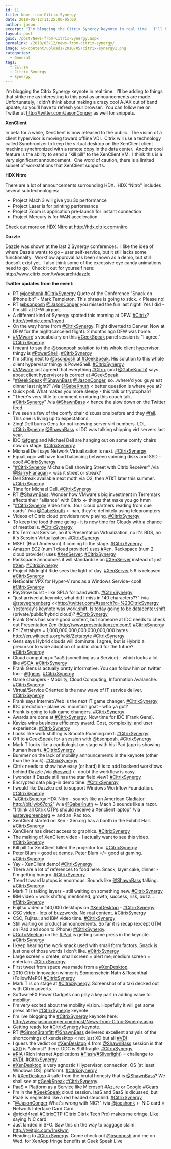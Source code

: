 ```yaml
---
id: 11
title: News from Citrix Synergy
date: 2010-05-12T11:25:00-05:00
author: jason
excerpt: "I'm blogging the Citrix Synergy keynote in real time.  I'll be adding to things that strike me as interesting to this post as announcements are made."
layout: post
guid: /post/News-from-Citrix-Synergy.aspx
permalink: /2010/05/12/news-from-citrix-synergy/
image: wp-content/uploads/2010/05/citrix-synergy1.png
categories:
  - General
tags:
  - Citrix
  - Citrix Synergy
  - Synergy
---
```

I'm blogging the Citrix Synergy keynote in real time.  I'll be adding to things that strike me as interesting to this post as announcements are made.  Unfortunately, I didn’t think about making a crazy cool AJAX out of band update, so you’ll have to refresh your browser.  You can follow me on Twitter at <a href="http://twitter.com/JasonConger">http://twitter.com/JasonConger</a> as well for snippets.

<strong>XenClient</strong>

In beta for a while, XenClient is now released to the public.  The vision of a client hypervisor is moving toward offline VDI.  Citrix will use a technology called Synchronizer to keep the virtual desktop on the XenClient client machine synchronized with a remote copy in the data center.  Another cool feature is the ability to send a “kill pill” to the XenClient VM.  I think this is a very significant announcement.  One word of caution, there is a limited subset of workstations that XenClient supports.

<strong>HDX Nitro</strong>

There are a lot of announcements surrounding HDX.  HDX “Nitro” includes several sub technologies:
<ul>
	<li>Project Mach 3 will give you 3x performance</li>
	<li>Project Laser is for printing performance</li>
	<li>Project Zoom is application pre-launch for instant connection</li>
	<li>Project Mercury is for WAN acceleration</li>
</ul>
Check out more on HDX Nitro at <a href="http://hdx.citrix.com/nitro">http://hdx.citrix.com/nitro</a>

<strong>Dazzle</strong>

Dazzle was shown at the last 2 Synergy conferences.  I like the idea of where Dazzle wants to go – user self-service, but it still lacks some functionality.  Workflow approval has been shown as a demo, but still doesn’t exist yet.  I also think some of the excessive eye candy animations need to go.  Check it out for yourself here: <a href="http://www.citrix.com/tv/#search/dazzle">http://www.citrix.com/tv/#search/dazzle</a>

<strong>Twitter updates from the event:</strong>
<ul class="twitter-inline">
	<li>RT <a href="http://twitter.com/joeshonk" rel="nofollow" target="_blank">@joeshonk</a> <a href="http://search.twitter.com/search?q=CitrixSynergy" rel="nofollow" target="_blank">#CitrixSynergy</a> Quote of the Conference "Snack on iPhone bit" - Mark Templeton. This phrase is going to stick. &lt; Please no!</li>
	<li>RT <a href="http://twitter.com/bsonposh" rel="nofollow" target="_blank">@bsonposh</a> <a href="http://twitter.com/jasonconger" rel="nofollow" target="_blank">@JasonConger</a> you missed the fun last night! Yes I did - I'm still at DFW airport.</li>
	<li>A different kind of Synergy spotted this morning at DFW. <a href="http://search.twitter.com/search?q=Citrix" rel="nofollow" target="_blank">#Citrix</a>? <a href="http://twitpic.com/1nyqtt" rel="nofollow" target="_blank">http://twitpic.com/1nyqtt</a></li>
	<li>On the way home from <a href="http://search.twitter.com/search?q=CitrixSynergy" rel="nofollow" target="_blank">#CitrixSynergy</a>. Flight diverted to Denver. Now at DFW for the night(canceled flight). 2 months ago DFW was home.</li>
	<li><a href="http://search.twitter.com/search?q=VMware" rel="nofollow" target="_blank">#VMware</a>'s vocabulary on this <a href="http://search.twitter.com/search?q=GeekSpeak" rel="nofollow" target="_blank">#GeekSpeak</a> panel session is "I agree." <a href="http://search.twitter.com/search?q=CitrixSynergy" rel="nofollow" target="_blank">#CitrixSynergy</a></li>
	<li>I meant to say the <a href="http://twitter.com/bsonposh" rel="nofollow" target="_blank">@bsonposh</a> solution to this whole client hypervisor thingy is <a href="http://search.twitter.com/search?q=PowerShell" rel="nofollow" target="_blank">#PowerShell</a>. <a href="http://search.twitter.com/search?q=CitrixSynergy" rel="nofollow" target="_blank">#CitrixSynergy</a></li>
	<li>I'm sitting next to <a href="http://twitter.com/bsonposh" rel="nofollow" target="_blank">@bsonposh</a> at <a href="http://search.twitter.com/search?q=GeekSpeak" rel="nofollow" target="_blank">#GeekSpeak</a>. His solution to this whole client hypervisor thingy is PoweShell. <a href="http://search.twitter.com/search?q=CitrixSynergy" rel="nofollow" target="_blank">#CitrixSynergy</a></li>
	<li><a href="http://search.twitter.com/search?q=VMware" rel="nofollow" target="_blank">#VMware</a> just agreed that everything <a href="http://search.twitter.com/search?q=Citrix" rel="nofollow" target="_blank">#Citrix</a> (and <a href="http://twitter.com/gabeknuth" rel="nofollow" target="_blank">@GabeKnuth</a>) says about client hypervisors is correct at <a href="http://search.twitter.com/search?q=GeekSpeak" rel="nofollow" target="_blank">#GeekSpeak</a>.</li>
	<li>"<a href="http://search.twitter.com/search?q=GeekSpeak" rel="nofollow" target="_blank">#GeekSpeak</a> <a href="http://twitter.com/shawnbass" rel="nofollow" target="_blank">@ShawnBass</a> <a href="http://twitter.com/jasonconger" rel="nofollow" target="_blank">@JasonConger</a>, so...where'd you guys eat dinner last night?" /via <a href="http://twitter.com/gabeknuth" rel="nofollow" target="_blank">@GabeKnuth</a> &lt; better question is where you at?</li>
	<li>Quick poll. What makes you more sleepy - this talk or tryptophan?</li>
	<li>"There's very little to comment on during this couch talk. <a href="http://search.twitter.com/search?q=CitrixSynergy" rel="nofollow" target="_blank">#CitrixSynergy</a>" /via <a href="http://twitter.com/shawnbass" rel="nofollow" target="_blank">@ShawnBass</a> &lt; hence the slow down on the Twitter feed.</li>
	<li>I've seen a few of the comfy chair discussions before and they <a href="http://search.twitter.com/search?q=fail" rel="nofollow" target="_blank">#fail</a>. This one is living up to expectations.</li>
	<li>Zing! Dell burns Gens for not knowing server virt numbers. LOL <a href="http://search.twitter.com/search?q=CitrixSynergy" rel="nofollow" target="_blank">#CitrixSynergy</a> <a href="http://twitter.com/shawnbass" rel="nofollow" target="_blank">@ShawnBass</a> &lt; IDC was talking shipping virt servers last year.</li>
	<li>IDC <a href="http://twitter.com/fgens" rel="nofollow" target="_blank">@fgens</a> and Michael Dell are hanging out on some comfy chairs now on stage. <a href="http://search.twitter.com/search?q=CitrixSynergy" rel="nofollow" target="_blank">#CitrixSynergy</a></li>
	<li>Michael Dell says Network Virtualization is next. <a href="http://search.twitter.com/search?q=CitrixSynergy" rel="nofollow" target="_blank">#CitrixSynergy</a></li>
	<li>EqualLogic will have load balancing between spinning disks and SSD - cool! <a href="http://search.twitter.com/search?q=CitrixSynergy" rel="nofollow" target="_blank">#CitrixSynergy</a></li>
	<li>"<a href="http://search.twitter.com/search?q=CitrixSynergy" rel="nofollow" target="_blank">#CitrixSynergy</a> Michale Dell showing Street with Citrix Receiver" /via <a href="http://twitter.com/barryflanagan" rel="nofollow" target="_blank">@BarryFlanagan</a> &lt; was it street or streak?</li>
	<li>Dell Streak available next moth via O2, then AT&amp;T later this summer. <a href="http://search.twitter.com/search?q=CitrixSynergy" rel="nofollow" target="_blank">#CitrixSynergy</a></li>
	<li>Time for Michael Dell. <a href="http://search.twitter.com/search?q=CitrixSynergy" rel="nofollow" target="_blank">#CitrixSynergy</a></li>
	<li>RT <a href="http://twitter.com/shawnbass" rel="nofollow" target="_blank">@ShawnBass</a>: Wonder how VMware's big investment in Terremark affects their "alliance" with Citrix &lt;- things that make you go hmm</li>
	<li>"<a href="http://search.twitter.com/search?q=CitrixSynergy" rel="nofollow" target="_blank">#CitrixSynergy</a> VIdeo time...four cloud partners reading from cue cards" /via <a href="http://twitter.com/gabeknuth" rel="nofollow" target="_blank">@GabeKnuth</a> &lt;- nah, they're definitely using teleprompters</li>
	<li>Videos of Citrix cloud providers now playing. <a href="http://search.twitter.com/search?q=CitrixSynergy" rel="nofollow" target="_blank">#CitrixSynergy</a></li>
	<li>To keep the food theme going - it is now time for Cloudy with a chance of meatballs. <a href="http://search.twitter.com/search?q=CitrixSynergy" rel="nofollow" target="_blank">#CitrixSynergy</a></li>
	<li>It's Terminal Service, no it's Presentation Virtualization, no it's RDS, no it's Session Virtualization. <a href="http://search.twitter.com/search?q=CitrixSynergy" rel="nofollow" target="_blank">#CitrixSynergy</a></li>
	<li>MSFT (Brad Anderson) if coming to the stage. <a href="http://search.twitter.com/search?q=CitrixSynergy" rel="nofollow" target="_blank">#CitrixSynergy</a></li>
	<li>Amazon EC2 (num 1 cloud provider) uses <a href="http://search.twitter.com/search?q=Xen" rel="nofollow" target="_blank">#Xen</a>. Rackspace (num 2 cloud provider) uses <a href="http://search.twitter.com/search?q=XenServer" rel="nofollow" target="_blank">#XenServer</a>. <a href="http://search.twitter.com/search?q=CitrixSynergy" rel="nofollow" target="_blank">#CitrixSynergy</a></li>
	<li>Rackspace announces it will standardize on <a href="http://search.twitter.com/search?q=XenServer" rel="nofollow" target="_blank">#XenServer</a> instead of just <a href="http://search.twitter.com/search?q=Xen" rel="nofollow" target="_blank">#Xen</a>. <a href="http://search.twitter.com/search?q=CitrixSynergy" rel="nofollow" target="_blank">#CitrixSynergy</a></li>
	<li>Project Midnight Ride sees the light of day. <a href="http://search.twitter.com/search?q=XenServer" rel="nofollow" target="_blank">#XenServer</a> 5.6 is released. <a href="http://search.twitter.com/search?q=CitrixSynergy" rel="nofollow" target="_blank">#CitrixSynergy</a></li>
	<li>NetScaler VPX for Hyper-V runs as a Windows Service- cool! <a href="http://search.twitter.com/search?q=CitrixSynergy" rel="nofollow" target="_blank">#CitrixSynergy</a></li>
	<li>PayGrow burst - like SPLA for bandwidth. <a href="http://search.twitter.com/search?q=CitrixSynergy" rel="nofollow" target="_blank">#CitrixSynergy</a></li>
	<li>"just arrived at keynote, what did I miss in 140 characters??" /via <a href="http://twitter.com/stevegreenberg" rel="nofollow" target="_blank">@stevegreenberg</a> &lt;&lt;<a href="http://search.twitter.com/search?q=CitrixSynergy" rel="nofollow" target="_blank">http://twitter.com/#search?q=%23CitrixSynergy</a></li>
	<li>Yesterday's keynote was work.shift. Is today going to be datacenter.shift (private/public/hybrid cloud)? <a href="http://search.twitter.com/search?q=CitrixSynergy" rel="nofollow" target="_blank">#CitrixSynergy</a></li>
	<li>Frank Gens has some good content, but someone at IDC needs to check out Presentation Zen (<a href="http://www.presentationzen.com/" rel="nofollow" target="_blank">http://www.presentationzen.com/</a>) <a href="http://search.twitter.com/search?q=CitrixSynergy" rel="nofollow" target="_blank">#CitrixSynergy</a></li>
	<li>FYI Zettabyte = 1,000,000,000,000,000,000,000 bytes <a href="http://en.wikipedia.org/wiki/Zettabyte" rel="nofollow" target="_blank">http://en.wikipedia.org/wiki/Zettabyte</a> <a href="http://search.twitter.com/search?q=CitrixSynergy" rel="nofollow" target="_blank">#CitrixSynergy</a></li>
	<li>Gens says Hybrid clouds will dominate. I agree, but is Hybrid a precursor to wide adoption of public cloud for the future? <a href="http://search.twitter.com/search?q=CitrixSynergy" rel="nofollow" target="_blank">#CitrixSynergy</a></li>
	<li>Cloud computing = *aaS (something as a Service) - which looks a lot like <a href="http://search.twitter.com/search?q=SOA" rel="nofollow" target="_blank">#SOA</a>. <a href="http://search.twitter.com/search?q=CitrixSynergy" rel="nofollow" target="_blank">#CitrixSynergy</a></li>
	<li>Frank Gens is actually pretty informative. You can follow him on twitter too - <a href="http://twitter.com/fgens" rel="nofollow" target="_blank">@fgens</a>. <a href="http://search.twitter.com/search?q=CitrixSynergy" rel="nofollow" target="_blank">#CitrixSynergy</a></li>
	<li>Game changers - Mobility, Cloud Computing, Information Avalanche. <a href="http://search.twitter.com/search?q=CitrixSynergy" rel="nofollow" target="_blank">#CitrixSynergy</a></li>
	<li>Virtual/Service Oriented is the new wave of IT service deliver. <a href="http://search.twitter.com/search?q=CitrixSynergy" rel="nofollow" target="_blank">#CitrixSynergy</a></li>
	<li>Frank says Internet/Web is the next IT game changer. <a href="http://search.twitter.com/search?q=CitrixSynergy" rel="nofollow" target="_blank">#CitrixSynergy</a></li>
	<li>IDC prediction - plane vs. mountain goat - who ya got?</li>
	<li>Frank is going to talk game changers. <a href="http://search.twitter.com/search?q=CitrixSynergy" rel="nofollow" target="_blank">#CitrixSynergy</a></li>
	<li>Awards are done at <a href="http://search.twitter.com/search?q=CitrixSynergy" rel="nofollow" target="_blank">#CitrixSynergy</a>. Now time for IDC (Frank Gens).</li>
	<li>Kaviza wins business efficiency award. Cost, complexity, and user experience. <a href="http://search.twitter.com/search?q=CitrixSynergy" rel="nofollow" target="_blank">#CitrixSynergy</a></li>
	<li>Looks like work shifting is Smooth Roaming.next. <a href="http://search.twitter.com/search?q=CitrixSynergy" rel="nofollow" target="_blank">#CitrixSynergy</a></li>
	<li>Off to <a href="http://search.twitter.com/search?q=GeekSpeak" rel="nofollow" target="_blank">#GeekSpeak</a> for a session with <a href="http://twitter.com/bsonposh" rel="nofollow" target="_blank">@bsonposh</a>. <a href="http://search.twitter.com/search?q=CitrixSynergy" rel="nofollow" target="_blank">#CitrixSynergy</a></li>
	<li>Mark T looks like a cardiologist on stage with his iPad (app is showing human heart). <a href="http://search.twitter.com/search?q=CitrixSynergy" rel="nofollow" target="_blank">#CitrixSynergy</a></li>
	<li>Bummer on the lack of mobility announcements in the keynote (other than the truck). <a href="http://search.twitter.com/search?q=CitrixSynergy" rel="nofollow" target="_blank">#CitrixSynergy</a></li>
	<li>Citrix needs to show how easy (or hard) it is to add backend workflows behind Dazzle /via <a href="http://twitter.com/cswolf" rel="nofollow" target="_blank">@cswolf</a> &lt;- doubt the workflow is easy.</li>
	<li>I wonder if Dazzle still has the star field view? <a href="http://search.twitter.com/search?q=CitrixSynergy" rel="nofollow" target="_blank">#CitrixSynergy</a></li>
	<li>Encrypted data plug-in demo time. <a href="http://search.twitter.com/search?q=CitrixSynergy" rel="nofollow" target="_blank">#CitrixSynergy</a></li>
	<li>I would like Dazzle.next to support Windows Workflow Foundation. <a href="http://search.twitter.com/search?q=CitrixSynergy" rel="nofollow" target="_blank">#CitrixSynergy</a></li>
	<li>"<a href="http://search.twitter.com/search?q=CitrixSynergy" rel="nofollow" target="_blank">#CitrixSynergy</a> HDX Nitro - sounds like an American Gladiator <a href="http://bit.ly/b67cn2" rel="nofollow" target="_blank">http://bit.ly/b67cn2</a>" /via <a href="http://twitter.com/gabeknuth" rel="nofollow" target="_blank">@GabeKnuth</a> &lt;- Mach 3 sounds like a razor.</li>
	<li>"I think all Citrix CTPs should receive a Xenclient laptop" /via <a href="http://twitter.com/stevegreenberg" rel="nofollow" target="_blank">@stevegreenberg</a> &lt;- and an iPad too.</li>
	<li>XenClient started on Xen - Xen.org has a booth in the Exhibit Hall. <a href="http://search.twitter.com/search?q=CitrixSynergy" rel="nofollow" target="_blank">#CitrixSynergy</a></li>
	<li>XenClient has direct access to graphics. <a href="http://search.twitter.com/search?q=CitrixSynergy" rel="nofollow" target="_blank">#CitrixSynergy</a></li>
	<li>The making of XenClient video - I actually want to see this video. <a href="http://search.twitter.com/search?q=CitrixSynergy" rel="nofollow" target="_blank">#CitrixSynergy</a></li>
	<li>Kill pill for XenClient killed the projector too. <a href="http://search.twitter.com/search?q=CitrixSynergy" rel="nofollow" target="_blank">#CitrixSynergy</a></li>
	<li>Peter Blum = good at demos. Peter Blum =/= good at gaming. <a href="http://search.twitter.com/search?q=CitrixSynergy" rel="nofollow" target="_blank">#CitrixSynergy</a></li>
	<li>Yay - XenClient demo! <a href="http://search.twitter.com/search?q=CitrixSynergy" rel="nofollow" target="_blank">#CitrixSynergy</a></li>
	<li>There are a lot of references to food here. Snack, layer cake, dinner - I'm getting hungry. <a href="http://search.twitter.com/search?q=CitrixSynergy" rel="nofollow" target="_blank">#CitrixSynergy</a></li>
	<li>Trend toward laptops is enormous. Sounds like <a href="http://twitter.com/shawnbass" rel="nofollow" target="_blank">@ShawnBass</a> talking. <a href="http://search.twitter.com/search?q=CitrixSynergy" rel="nofollow" target="_blank">#CitrixSynergy</a></li>
	<li>Mark T is talking layers - still waiting on something new. <a href="http://search.twitter.com/search?q=CitrixSynergy" rel="nofollow" target="_blank">#CitrixSynergy</a></li>
	<li>IBM video = work shifting mentioned, growth, success, risk, buzz... <a href="http://search.twitter.com/search?q=CitrixSynergy" rel="nofollow" target="_blank">#CitrixSynergy</a></li>
	<li>Fujitsu video = 140,000 desktops on <a href="http://search.twitter.com/search?q=XenDesktop" rel="nofollow" target="_blank">#XenDesktop</a> - <a href="http://search.twitter.com/search?q=CitrixSynergy" rel="nofollow" target="_blank">#CitrixSynergy</a></li>
	<li>CSC video - lots of buzzwords. No real content. <a href="http://search.twitter.com/search?q=CitrixSynergy" rel="nofollow" target="_blank">#CitrixSynergy</a></li>
	<li>CSC, Fujitsu, and IBM video time. <a href="http://search.twitter.com/search?q=CitrixSynergy" rel="nofollow" target="_blank">#CitrixSynergy</a></li>
	<li>Still waiting on product announcements. So far it is recap (except GTM on iPad and soon to iPhone) <a href="http://search.twitter.com/search?q=CitrixSynergy" rel="nofollow" target="_blank">#CitrixSynergy</a>.</li>
	<li><a href="http://search.twitter.com/search?q=GoToMeeting" rel="nofollow" target="_blank">#GoToMeeting</a> on the <a href="http://search.twitter.com/search?q=iPad" rel="nofollow" target="_blank">#iPad</a> is getting some press in the keynote. <a href="http://search.twitter.com/search?q=CitrixSynergy" rel="nofollow" target="_blank">#CitrixSynergy</a></li>
	<li>I keep hearing the work snack used with small form factors. Snack is just one of those words I don't like. <a href="http://search.twitter.com/search?q=CitrixSynergy" rel="nofollow" target="_blank">#CitrixSynergy</a></li>
	<li>Large screen = create; small screen = alert me; medium screen = entertain. <a href="http://search.twitter.com/search?q=CitrixSynergy" rel="nofollow" target="_blank">#CitrixSynergy</a></li>
	<li>First tweet from space was made from a <a href="http://search.twitter.com/search?q=XenDesktop" rel="nofollow" target="_blank">#XenDesktop</a>.</li>
	<li>2010 Citrix Innovation winner is Sonnenschein Nath &amp; Rosenthal (FollowMePC) <a href="http://search.twitter.com/search?q=CitrixSynergy" rel="nofollow" target="_blank">#CitrixSynergy</a></li>
	<li>Mark T is on stage at <a href="http://search.twitter.com/search?q=CitrixSynergy" rel="nofollow" target="_blank">#CitrixSynergy</a>. Screenshot of a taxi decked out with Citrix adverts.</li>
	<li>SoftwareFX Power Gadgets can play a key part in adding value to mobility.</li>
	<li>I'm very excited about the mobility vision. Hopefully it will get some press at the <a href="http://search.twitter.com/search?q=CitrixSynergy" rel="nofollow" target="_blank">#CitrixSynergy</a> keynote.</li>
	<li>I'm live blogging the <a href="http://search.twitter.com/search?q=CitrixSynergy" rel="nofollow" target="_blank">#CitrixSynergy</a> keynote here: <a href="http://www.jasonconger.com/post/News-from-Citrix-Synergy.aspx">http://www.jasonconger.com/post/News-from-Citrix-Synergy.aspx</a></li>
	<li>Getting ready for <a href="http://search.twitter.com/search?q=CitrixSynergy" rel="nofollow" target="_blank">#CitrixSynergy</a> keynote.</li>
	<li>RT <a href="http://twitter.com/simonbramfitt" rel="nofollow" target="_blank">@SimonBramfitt</a> <a href="http://twitter.com/shawnbass" rel="nofollow" target="_blank">@ShawnBass</a> delivered excellent analysis of the shortcomings of xendesktop &lt; not just XD but all <a href="http://search.twitter.com/search?q=VDI" rel="nofollow" target="_blank">#VDI</a></li>
	<li>I guess the vedict on <a href="http://search.twitter.com/search?q=XenDesktop" rel="nofollow" target="_blank">#XenDesktop</a> 4 from <a href="http://twitter.com/shawnbass" rel="nofollow" target="_blank">@ShawnBass</a> session is that <a href="http://search.twitter.com/search?q=XD" rel="nofollow" target="_blank">#XD</a> is *almost* there. DDC is Still fragile. <a href="http://search.twitter.com/search?q=CitrixSynergy" rel="nofollow" target="_blank">#CitrixSynergy</a></li>
	<li><a href="http://search.twitter.com/search?q=RIA" rel="nofollow" target="_blank">#RIA</a> (Rich Internet Applications <a href="http://search.twitter.com/search?q=Flash" rel="nofollow" target="_blank">#Flash</a>/<a href="http://search.twitter.com/search?q=Silverlight" rel="nofollow" target="_blank">#Silverlight</a>) = challenge to <a href="http://search.twitter.com/search?q=VDI" rel="nofollow" target="_blank">#VDI</a>. <a href="http://search.twitter.com/search?q=CitrixSynergy" rel="nofollow" target="_blank">#CitrixSynergy</a></li>
	<li><a href="http://search.twitter.com/search?q=XenDesktop" rel="nofollow" target="_blank">#XenDesktop</a> is very agnostic (Hypervisor, connection, OS [at least Windows OS], platform). <a href="http://search.twitter.com/search?q=CitrixSynergy" rel="nofollow" target="_blank">#CitrixSynergy</a></li>
	<li>Is <a href="http://search.twitter.com/search?q=XenDesktop" rel="nofollow" target="_blank">#XenDesktop</a> 4 safe from the brutal honesty that is <a href="http://twitter.com/shawnbass" rel="nofollow" target="_blank">@ShawnBass</a>? We shall see at <a href="http://search.twitter.com/search?q=GeekSpeak" rel="nofollow" target="_blank">#GeekSpeak</a> <a href="http://search.twitter.com/search?q=CitrixSynergy" rel="nofollow" target="_blank">#CitrixSynergy</a>.</li>
	<li>PaaS = Platform as a Service like Microsoft <a href="http://search.twitter.com/search?q=Azure" rel="nofollow" target="_blank">#Azure</a> or Google <a href="http://search.twitter.com/search?q=Gears" rel="nofollow" target="_blank">#Gears</a></li>
	<li>I'm in the <a href="http://search.twitter.com/search?q=GeekSpeak" rel="nofollow" target="_blank">#GeekSpeak</a> cloud session. IaaS and SaaS is dicussed, but PaaS is neglected like a red headed stepchild. <a href="http://search.twitter.com/search?q=CitrixSynergy" rel="nofollow" target="_blank">#CitrixSynergy</a></li>
	<li>"<a href="http://twitter.com/jasonconger" rel="nofollow" target="_blank">@JasonConger</a> What's wrong with NIC?" /via <a href="http://twitter.com/joeshonk" rel="nofollow" target="_blank">@joeshonk</a> &lt;- NIC card = Network Interface Card Card.</li>
	<li><a href="http://twitter.com/rickd4real" rel="nofollow" target="_blank">@rickd4real</a> <a href="http://search.twitter.com/search?q=CitrixCTP" rel="nofollow" target="_blank">#CitrixCTP</a> (Citrix Citrix Tech Pro) makes me cringe. Like saying NIC card.</li>
	<li>Just landed in SFO. Saw this on the way to baggage claim. <a href="http://twitpic.com/1mklwm" rel="nofollow" target="_blank">http://twitpic.com/1mklwm</a></li>
	<li>Heading to <a href="http://search.twitter.com/search?q=CitrixSynergy" rel="nofollow" target="_blank">#CitrixSynergy</a>. Come check out <a href="http://twitter.com/bsonposh" rel="nofollow" target="_blank">@bsonposh</a> and me on Wed. for XenApp fringe benefits at Geek Speak Live</li>
</ul>